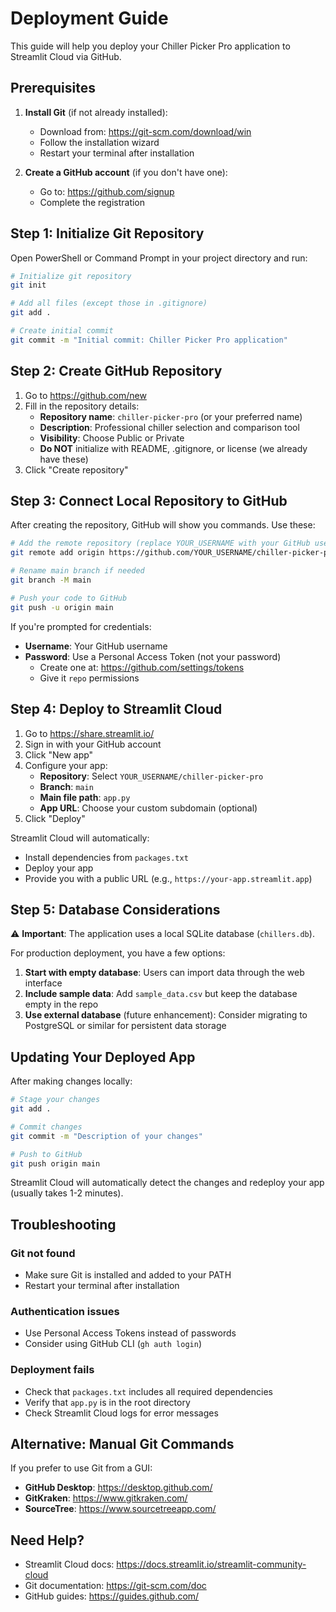 # Deployment Guide

This guide will help you deploy your Chiller Picker Pro application to Streamlit Cloud via GitHub.

## Prerequisites

1. **Install Git** (if not already installed):
   - Download from: https://git-scm.com/download/win
   - Follow the installation wizard
   - Restart your terminal after installation

2. **Create a GitHub account** (if you don't have one):
   - Go to: https://github.com/signup
   - Complete the registration

## Step 1: Initialize Git Repository

Open PowerShell or Command Prompt in your project directory and run:

```bash
# Initialize git repository
git init

# Add all files (except those in .gitignore)
git add .

# Create initial commit
git commit -m "Initial commit: Chiller Picker Pro application"
```

## Step 2: Create GitHub Repository

1. Go to https://github.com/new
2. Fill in the repository details:
   - **Repository name**: `chiller-picker-pro` (or your preferred name)
   - **Description**: Professional chiller selection and comparison tool
   - **Visibility**: Choose Public or Private
   - **Do NOT** initialize with README, .gitignore, or license (we already have these)
3. Click "Create repository"

## Step 3: Connect Local Repository to GitHub

After creating the repository, GitHub will show you commands. Use these:

```bash
# Add the remote repository (replace YOUR_USERNAME with your GitHub username)
git remote add origin https://github.com/YOUR_USERNAME/chiller-picker-pro.git

# Rename main branch if needed
git branch -M main

# Push your code to GitHub
git push -u origin main
```

If you're prompted for credentials:
- **Username**: Your GitHub username
- **Password**: Use a Personal Access Token (not your password)
  - Create one at: https://github.com/settings/tokens
  - Give it `repo` permissions

## Step 4: Deploy to Streamlit Cloud

1. Go to https://share.streamlit.io/
2. Sign in with your GitHub account
3. Click "New app"
4. Configure your app:
   - **Repository**: Select `YOUR_USERNAME/chiller-picker-pro`
   - **Branch**: `main`
   - **Main file path**: `app.py`
   - **App URL**: Choose your custom subdomain (optional)
5. Click "Deploy"

Streamlit Cloud will automatically:
- Install dependencies from `packages.txt`
- Deploy your app
- Provide you with a public URL (e.g., `https://your-app.streamlit.app`)

## Step 5: Database Considerations

⚠️ **Important**: The application uses a local SQLite database (`chillers.db`). 

For production deployment, you have a few options:

1. **Start with empty database**: Users can import data through the web interface
2. **Include sample data**: Add `sample_data.csv` but keep the database empty in the repo
3. **Use external database** (future enhancement): Consider migrating to PostgreSQL or similar for persistent data storage

## Updating Your Deployed App

After making changes locally:

```bash
# Stage your changes
git add .

# Commit changes
git commit -m "Description of your changes"

# Push to GitHub
git push origin main
```

Streamlit Cloud will automatically detect the changes and redeploy your app (usually takes 1-2 minutes).

## Troubleshooting

### Git not found
- Make sure Git is installed and added to your PATH
- Restart your terminal after installation

### Authentication issues
- Use Personal Access Tokens instead of passwords
- Consider using GitHub CLI (`gh auth login`)

### Deployment fails
- Check that `packages.txt` includes all required dependencies
- Verify that `app.py` is in the root directory
- Check Streamlit Cloud logs for error messages

## Alternative: Manual Git Commands

If you prefer to use Git from a GUI:
- **GitHub Desktop**: https://desktop.github.com/
- **GitKraken**: https://www.gitkraken.com/
- **SourceTree**: https://www.sourcetreeapp.com/

## Need Help?

- Streamlit Cloud docs: https://docs.streamlit.io/streamlit-community-cloud
- Git documentation: https://git-scm.com/doc
- GitHub guides: https://guides.github.com/

